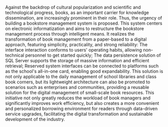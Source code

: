 Against the backdrop of cultural popularization and scientific and technological progress, books, as an important carrier for knowledge dissemination, are increasingly prominent in their role. Thus, the urgency of building a bookstore management system is proposed. This system centers on electronic informatization and aims to restructure the bookstore management process through intelligent means. It realizes the transformation of book management from a paper-based to a digital approach, featuring simplicity, practicality, and strong reliability: The interface interaction conforms to users' operating habits, allowing non-technical personnel to get started quickly; The data persistence solution of SQL Server supports the storage of massive information and efficient retrieval; Reserved system interfaces can be connected to platforms such as the school's all-in-one card, enabling good expandability. This solution is not only applicable to the daily management of school libraries and class book corners, but its lightweight architecture can also be promoted to scenarios such as enterprises and communities, providing a reusable solution for the digital management of small-scale book resources. This initiative not only greatly reduces the workload of book managers and significantly improves work efficiency, but also creates a more convenient and personalized borrowing environment for readers through data-driven service upgrades, facilitating the digital transformation and sustainable development of the industry.
